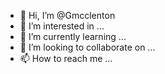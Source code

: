 - 👋 Hi, I’m @Gmcclenton
- 👀 I’m interested in ...
- 🌱 I’m currently learning ...
- 💞️ I’m looking to collaborate on ...
- 📫 How to reach me ...

<!---
Gmcclenton/Gmcclenton is a ✨ special ✨ repository because its `README.md` (this file) appears on your GitHub profile.
You can click the Preview link to take a look at your changes.
--->
